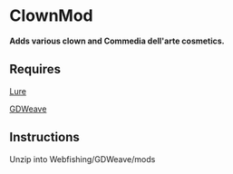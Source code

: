 # ClownMod
**Adds various clown and Commedia dell'arte cosmetics.**

## Requires

[Lure](https://github.com/Sulayre/WebfishingLure) 

[GDWeave](https://github.com/NotNite/GDWeave/tree/main)

## Instructions

Unzip into Webfishing/GDWeave/mods
